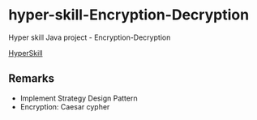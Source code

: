 # hyper-skill-Encryption-Decryption
Hyper skill Java project - Encryption-Decryption

[HyperSkill](https://hyperskill.org/curriculum#about)

## Remarks
- Implement Strategy Design Pattern
- Encryption: Caesar cypher
